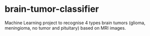 # brain-tumor-classifier
Machine Learning project to recognise 4 types brain tumors (glioma, meningioma, no tumor and pituitary) based on MRI images.

